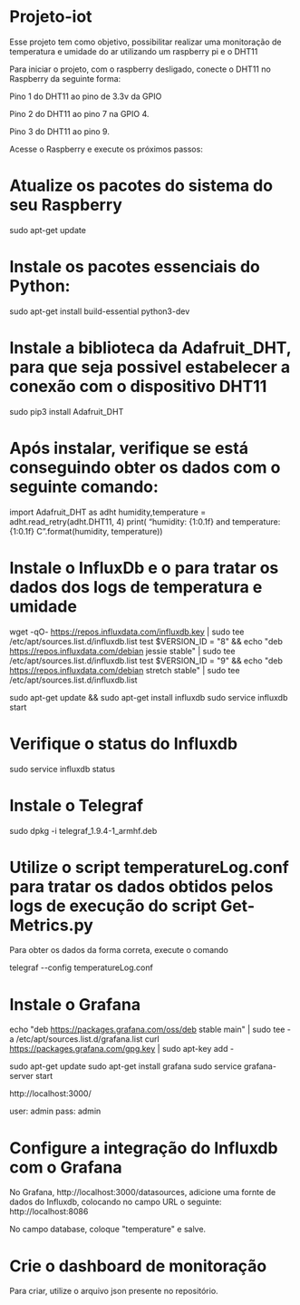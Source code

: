 # Projeto-iot
Esse projeto tem como objetivo, possibilitar realizar uma monitoração de temperatura e umidade do ar utilizando um raspberry pi e o DHT11


Para iniciar o projeto, com o raspberry desligado, conecte o DHT11 no Raspberry da seguinte forma:

Pino 1 do DHT11 ao pino de 3.3v da GPIO

Pino 2 do DHT11 ao pino 7 na GPIO 4.

Pino 3 do DHT11 ao pino 9.


Acesse o Raspberry e execute os próximos passos:

# Atualize os pacotes do sistema do seu Raspberry

sudo apt-get update 

# Instale os pacotes essenciais do Python:

sudo apt-get install build-essential python3-dev

# Instale a biblioteca da Adafruit_DHT, para que seja possivel estabelecer a conexão com o dispositivo DHT11

sudo pip3 install Adafruit_DHT

# Após instalar, verifique se está conseguindo obter os dados com o seguinte comando:

import Adafruit_DHT as adht 
humidity,temperature = adht.read_retry(adht.DHT11, 4) 
print( “humidity: {1:0.1f} and temperature: {1:0.1f} C”.format(humidity, temperature))


# Instale o InfluxDb e o para tratar os dados dos logs de temperatura e umidade

wget -qO- https://repos.influxdata.com/influxdb.key | sudo tee /etc/apt/sources.list.d/influxdb.list test $VERSION_ID = "8" && echo "deb https://repos.influxdata.com/debian jessie stable" | sudo tee /etc/apt/sources.list.d/influxdb.list test $VERSION_ID = "9" && echo "deb https://repos.influxdata.com/debian stretch stable" | sudo tee /etc/apt/sources.list.d/influxdb.list 

sudo apt-get update && sudo apt-get install influxdb 
sudo service influxdb start 

# Verifique o status do Influxdb
 
sudo service influxdb status

# Instale o Telegraf

sudo dpkg -i telegraf_1.9.4-1_armhf.deb 

# Utilize o script temperatureLog.conf para tratar os dados obtidos pelos logs de execução do script Get-Metrics.py

Para obter os dados da forma correta, execute o comando

telegraf --config temperatureLog.conf

# Instale o Grafana

echo "deb https://packages.grafana.com/oss/deb stable main" | sudo tee -a /etc/apt/sources.list.d/grafana.list curl https://packages.grafana.com/gpg.key | sudo apt-key add - 

sudo apt-get update 
sudo apt-get install grafana 
sudo service grafana-server start 

http://localhost:3000/

user: admin 
pass: admin

# Configure a integração do Influxdb com o Grafana

No Grafana, http://localhost:3000/datasources, adicione uma fornte de dados do Influxdb, colocando no campo URL o seguinte: 
http://localhost:8086

No campo database, coloque "temperature" e salve.

# Crie o dashboard de monitoração

Para criar, utilize o arquivo json presente no repositório.


